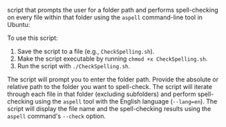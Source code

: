 script that prompts the user for a folder path and performs spell-checking on every file within that folder using the `aspell` command-line tool in Ubuntu:

To use this script:

1. Save the script to a file (e.g., `CheckSpelling.sh`).
2. Make the script executable by running `chmod +x CheckSpelling.sh`.
3. Run the script with `./CheckSpelling.sh`.

The script will prompt you to enter the folder path. Provide the absolute or relative path to the folder you want to spell-check. The script will iterate through each file in that folder (excluding subfolders) and perform spell-checking using the `aspell` tool with the English language (`--lang=en`). The script will display the file name and the spell-checking results using the `aspell` command's `--check` option.
